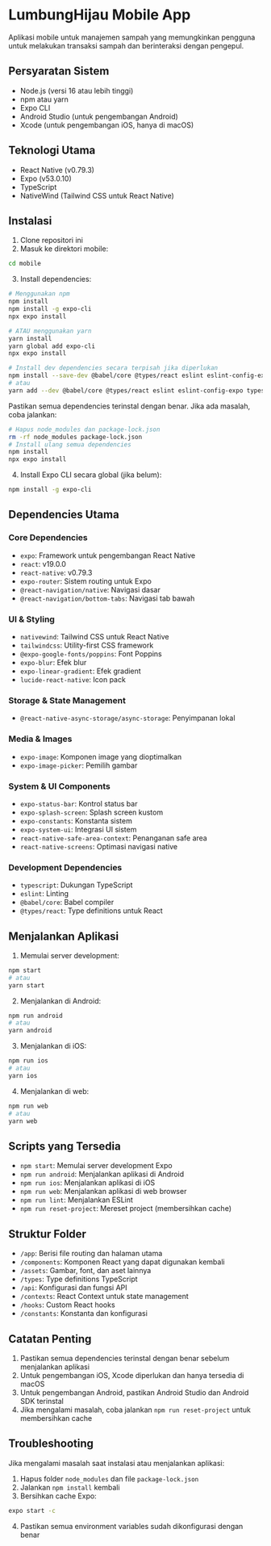 # LumbungHijau Mobile App

Aplikasi mobile untuk manajemen sampah yang memungkinkan pengguna untuk melakukan transaksi sampah dan berinteraksi dengan pengepul.

## Persyaratan Sistem

- Node.js (versi 16 atau lebih tinggi)
- npm atau yarn
- Expo CLI
- Android Studio (untuk pengembangan Android)
- Xcode (untuk pengembangan iOS, hanya di macOS)

## Teknologi Utama

- React Native (v0.79.3)
- Expo (v53.0.10)
- TypeScript
- NativeWind (Tailwind CSS untuk React Native)

## Instalasi

1. Clone repositori ini
2. Masuk ke direktori mobile:
```bash
cd mobile
```

3. Install dependencies:
```bash
# Menggunakan npm
npm install
npm install -g expo-cli
npx expo install

# ATAU menggunakan yarn
yarn install
yarn global add expo-cli
npx expo install

# Install dev dependencies secara terpisah jika diperlukan
npm install --save-dev @babel/core @types/react eslint eslint-config-expo typescript
# atau
yarn add --dev @babel/core @types/react eslint eslint-config-expo typescript
```

Pastikan semua dependencies terinstal dengan benar. Jika ada masalah, coba jalankan:
```bash
# Hapus node_modules dan package-lock.json
rm -rf node_modules package-lock.json
# Install ulang semua dependencies
npm install
npx expo install
```

4. Install Expo CLI secara global (jika belum):
```bash
npm install -g expo-cli
```

## Dependencies Utama

### Core Dependencies
- `expo`: Framework untuk pengembangan React Native
- `react`: v19.0.0
- `react-native`: v0.79.3
- `expo-router`: Sistem routing untuk Expo
- `@react-navigation/native`: Navigasi dasar
- `@react-navigation/bottom-tabs`: Navigasi tab bawah

### UI & Styling
- `nativewind`: Tailwind CSS untuk React Native
- `tailwindcss`: Utility-first CSS framework
- `@expo-google-fonts/poppins`: Font Poppins
- `expo-blur`: Efek blur
- `expo-linear-gradient`: Efek gradient
- `lucide-react-native`: Icon pack

### Storage & State Management
- `@react-native-async-storage/async-storage`: Penyimpanan lokal

### Media & Images
- `expo-image`: Komponen image yang dioptimalkan
- `expo-image-picker`: Pemilih gambar

### System & UI Components
- `expo-status-bar`: Kontrol status bar
- `expo-splash-screen`: Splash screen kustom
- `expo-constants`: Konstanta sistem
- `expo-system-ui`: Integrasi UI sistem
- `react-native-safe-area-context`: Penanganan safe area
- `react-native-screens`: Optimasi navigasi native

### Development Dependencies
- `typescript`: Dukungan TypeScript
- `eslint`: Linting
- `@babel/core`: Babel compiler
- `@types/react`: Type definitions untuk React

## Menjalankan Aplikasi

1. Memulai server development:
```bash
npm start
# atau
yarn start
```

2. Menjalankan di Android:
```bash
npm run android
# atau
yarn android
```

3. Menjalankan di iOS:
```bash
npm run ios
# atau
yarn ios
```

4. Menjalankan di web:
```bash
npm run web
# atau
yarn web
```

## Scripts yang Tersedia

- `npm start`: Memulai server development Expo
- `npm run android`: Menjalankan aplikasi di Android
- `npm run ios`: Menjalankan aplikasi di iOS
- `npm run web`: Menjalankan aplikasi di web browser
- `npm run lint`: Menjalankan ESLint
- `npm run reset-project`: Mereset project (membersihkan cache)

## Struktur Folder

- `/app`: Berisi file routing dan halaman utama
- `/components`: Komponen React yang dapat digunakan kembali
- `/assets`: Gambar, font, dan aset lainnya
- `/types`: Type definitions TypeScript
- `/api`: Konfigurasi dan fungsi API
- `/contexts`: React Context untuk state management
- `/hooks`: Custom React hooks
- `/constants`: Konstanta dan konfigurasi

## Catatan Penting

1. Pastikan semua dependencies terinstal dengan benar sebelum menjalankan aplikasi
2. Untuk pengembangan iOS, Xcode diperlukan dan hanya tersedia di macOS
3. Untuk pengembangan Android, pastikan Android Studio dan Android SDK terinstal
4. Jika mengalami masalah, coba jalankan `npm run reset-project` untuk membersihkan cache

## Troubleshooting

Jika mengalami masalah saat instalasi atau menjalankan aplikasi:

1. Hapus folder `node_modules` dan file `package-lock.json`
2. Jalankan `npm install` kembali
3. Bersihkan cache Expo:
```bash
expo start -c
```
4. Pastikan semua environment variables sudah dikonfigurasi dengan benar
